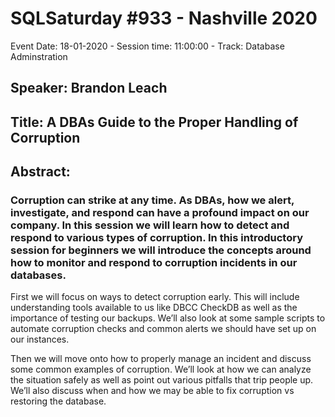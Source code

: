 # SQLSaturday #933 - Nashville 2020
Event Date: 18-01-2020 - Session time: 11:00:00 - Track: Database Adminstration
## Speaker: Brandon Leach
## Title: A DBAs Guide to the Proper Handling of Corruption
## Abstract:
### Corruption can strike at any time. As DBAs, how we alert, investigate, and respond can have a profound impact on our company. In this session we will learn how to detect and respond to various types of corruption. In this introductory session for beginners we will introduce the concepts around how to monitor and respond to corruption incidents in our databases.

First we will focus on ways to detect corruption early. This will include understanding tools available to us like DBCC CheckDB as well as the importance of testing our backups. We’ll also look at some sample scripts to automate corruption checks and common alerts we should have set up on our instances.

Then we will move onto how to properly manage an incident and discuss some common examples of corruption. We’ll look at how we can analyze the situation safely as well as point out various pitfalls that trip people up. We’ll also discuss when and how we may be able to fix corruption vs restoring the database.
